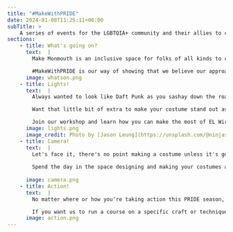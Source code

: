 ```yaml
---
title: "#MakeWithPRIDE"
date: 2024-01-08T11:25:11+06:00
subTitle: >
    A series of events for the LGBTQIA+ community and their allies to come together and work on costumes, crafts, and other ideas for PRIDE festivals.
sections:
    - title: What's going on?
      text:  |
        Make Monmouth is an inclusive space for folks of all kinds to come and create, build, and make alongside like-minded others, free of judgement or prejudice.

        #MakeWithPRIDE is our way of showing that we believe our approach to creativity is something that extends from the physical space out into the wider community, so come along to our workshops and events learn how you can ensure your costume stands out!
      image: whatson.png
    - title: Lights!
      text:  | 
        Always wanted to look like Daft Punk as you sashay down the road?  

        Want that little bit of extra to make your costume stand out as you march?

        Join our workshop and learn how you can make the most of EL Wire and LED's to really make your outfit pop!
      image: lights.png
      image_credit: Photo by [Jason Leung](https://unsplash.com/@ninjason?utm_content=creditCopyText&utm_medium=referral&utm_source=unsplash) on [Unsplash](https://unsplash.com/photos/assorted-color-led-lights-AxKqisRPQSA?utm_content=creditCopyText&utm_medium=referral&utm_source=unsplash)
    - title: Camera!
      text:  |
        Let's face it, there's no point making a costume unless it's going to be photographed!
        
        Spend the day in the space designing and making your costumes along with other members of the community - who knows, you might even make new friends!
    
      image: camera.png
    - title: Action!
      text:  |
        No matter where or how you're taking action this PRIDE season, Make Monmouth want to help.

        If you want us to run a course on a specific craft or technique that you think will help you make an impact, get in touch with us and we'll see what we can do.
      image: action.png
---
```

